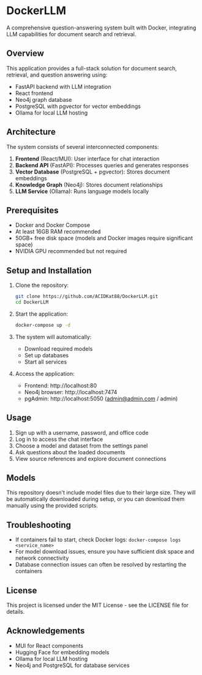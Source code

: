 # DockerLLM

A comprehensive question-answering system built with Docker, integrating LLM capabilities for document search and retrieval.

## Overview

This application provides a full-stack solution for document search, retrieval, and question answering using:

- FastAPI backend with LLM integration
- React frontend
- Neo4j graph database
- PostgreSQL with pgvector for vector embeddings
- Ollama for local LLM hosting

## Architecture

The system consists of several interconnected components:

1. **Frontend** (React/MUI): User interface for chat interaction
2. **Backend API** (FastAPI): Processes queries and generates responses
3. **Vector Database** (PostgreSQL + pgvector): Stores document embeddings
4. **Knowledge Graph** (Neo4j): Stores document relationships
5. **LLM Service** (Ollama): Runs language models locally

## Prerequisites

- Docker and Docker Compose
- At least 16GB RAM recommended
- 50GB+ free disk space (models and Docker images require significant space)
- NVIDIA GPU recommended but not required

## Setup and Installation

1. Clone the repository:
   ```bash
   git clone https://github.com/ACIDKat88/DockerLLM.git
   cd DockerLLM
   ```

2. Start the application:
   ```bash
   docker-compose up -d
   ```

3. The system will automatically:
   - Download required models
   - Set up databases
   - Start all services

4. Access the application:
   - Frontend: http://localhost:80
   - Neo4j browser: http://localhost:7474
   - pgAdmin: http://localhost:5050 (admin@admin.com / admin)

## Usage

1. Sign up with a username, password, and office code
2. Log in to access the chat interface
3. Choose a model and dataset from the settings panel
4. Ask questions about the loaded documents
5. View source references and explore document connections

## Models

This repository doesn't include model files due to their large size. They will be automatically downloaded during setup, or you can download them manually using the provided scripts.

## Troubleshooting

- If containers fail to start, check Docker logs: `docker-compose logs <service_name>`
- For model download issues, ensure you have sufficient disk space and network connectivity
- Database connection issues can often be resolved by restarting the containers

## License

This project is licensed under the MIT License - see the LICENSE file for details.

## Acknowledgements

- MUI for React components
- Hugging Face for embedding models
- Ollama for local LLM hosting
- Neo4j and PostgreSQL for database services 